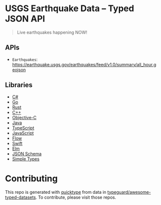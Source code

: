 # USGS Earthquake Data – Typed JSON API

> Live earthquakes happening NOW!

## APIs

* `Earthquakes`: https://earthquake.usgs.gov/earthquakes/feed/v1.0/summary/all_hour.geojson

## Libraries

* [C#](csharp)
* [Go](golang)
* [Rust](rustlang)
* [C++](cplusplus)
* [Objective-C](objective-c)
* [Java](java)
* [TypeScript](typescript)
* [JavaScript](javascript)
* [Flow](flow)
* [Swift](swift4)
* [Elm](elm)
* [JSON Schema](json-schema)
* [Simple Types](types)

# Contributing

This repo is generated with [quicktype](https://github.com/quicktype/quicktype) from data in [typeguard/awesome-typed-datasets](https://github.com/typeguard/awesome-typed-datasets).
To contribute, please visit those repos.
